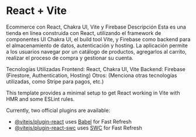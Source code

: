 # React + Vite
Ecommerce con React, Chakra UI, Vite y Firebase
Descripción
Esta es una tienda en línea construida con React, utilizando el framework de componentes UI Chakra UI, el build tool Vite, y Firebase como backend para el almacenamiento de datos, autenticación y hosting. La aplicación permite a los usuarios navegar por un catálogo de productos, agregarlos al carrito, realizar el proceso de compra y gestionar su cuenta.

Tecnologías Utilizadas
Frontend: React, Chakra UI, Vite
Backend: Firebase (Firestore, Authentication, Hosting)
Otros: (Menciona otras tecnologías utilizadas, como Stripe para pagos, etc.)



This template provides a minimal setup to get React working in Vite with HMR and some ESLint rules.

Currently, two official plugins are available:

- [@vitejs/plugin-react](https://github.com/vitejs/vite-plugin-react/blob/main/packages/plugin-react/README.md) uses [Babel](https://babeljs.io/) for Fast Refresh
- [@vitejs/plugin-react-swc](https://github.com/vitejs/vite-plugin-react-swc) uses [SWC](https://swc.rs/) for Fast Refresh
